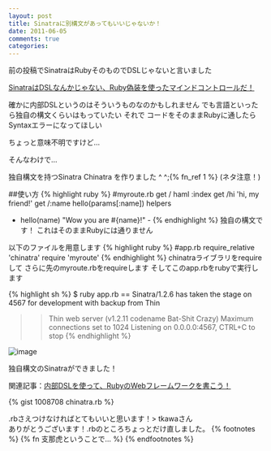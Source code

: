 ```yaml
---
layout: post
title: Sinatraに別構文があってもいいじゃないか！
date: 2011-06-05
comments: true
categories:
---
```



前の投稿でSinatraはRubyそのものでDSLじゃないと言いました

[SinatraはDSLなんかじゃない、Ruby偽装を使ったマインドコントロールだ！](/2011/06/03/Sinatra-DSL-Ruby/)

確かに内部DSLというのはそういうものなのかもしれません
でも言語といったら独自の構文くらいはもっていたい
それで
コードをそのままRubyに通したら
Syntaxエラーになってほしい

ちょっと意味不明ですけど...

そんなわけで...

独自構文を持つSinatra
Chinatra を作りました ^ ^;{% fn_ref 1 %}
(ネタ注意！)

##使い方
{% highlight ruby %}
#myroute.rb
get /
  haml :index
get /hi
  'hi, my friend!'
get /:name
  hello(params[:name])
helpers
  - hello(name)
    "Wow you are #{name}!" -
{% endhighlight %}
独自の構文です！
これはそのままRubyには通りません

以下のファイルを用意します
{% highlight ruby %}
#app.rb
require_relative 'chinatra'
require 'myroute'
{% endhighlight %}
chinatraライブラリをrequireして
さらに先のmyroute.rbをrequireします
そしてこのapp.rbをrubyで実行します

{% highlight sh %}
$ ruby app.rb
== Sinatra/1.2.6 has taken the stage on 4567 for development with backup from Thin
>> Thin web server (v1.2.11 codename Bat-Shit Crazy)
>> Maximum connections set to 1024
>> Listening on 0.0.0.0:4567, CTRL+C to stop
{% endhighlight %}

![image](http://img.f.hatena.ne.jp/images/fotolife/k/keyesberry/20110605/20110605170347.png)


独自構文のSinatraができました！

関連記事：[内部DSLを使って、RubyのWebフレームワークを書こう！](/2011/06/07/DSL-Ruby-Web/)

{% gist 1008708 chinatra.rb %}

.rbさえつけなければとてもいいと思います！> tkawaさん<br>ありがとうございます！.rbのところちょっとだけ直しました。
{% footnotes %}
   {% fn 支那虎ということで... %}
{% endfootnotes %}

